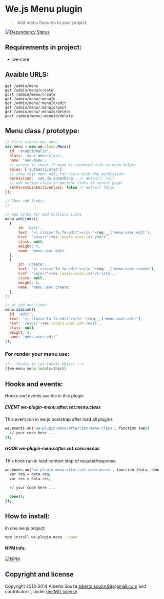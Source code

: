 # We.js Menu plugin

> Add menu features to your project

[![Dependency Status](https://david-dm.org/wejs/we-plugin-menu.png)](https://david-dm.org/wejs/we-plugin-menu)

## Requirements in project:

- we-core

## Avaible URLS:
```
get /admin/menu
get /admin/menu/create
post /admin/menu/create
get /admin/menu/:menuId
get /admin/menu/:menuId/edit
get /admin/menu/:menuId/post
get /admin/menu/:menuId/delete
post /admin/menu/:menuId/delete
```

## Menu class / prototype:

```js
// first create one menu
var menu = new we.class.Menu({ 
  id: 'anOptionalId',
  class: 'your-menu-class',
  name: 'menuName',
  // access is check if menu is rendered with we-menu helper
  roles: ['authenticated'],
  // show this menu only for users with the permission:
  permission: 'can_do_something', // default: null
  // add active class in partent links if curent page?
  setParentLinkActiveClass: false // default false
});

// Then add links:
// 

// Add links for add multiple links
menu.addLinks([
  {
      id: 'edit',
      text: '<i class="fa fa-edit"></i> '+req.__('menu.user.edit'),
      href: '/user/'+res.locals.user.id+'/edit',
      class: null,
      weight: 4,
      name: 'menu.user.edit'
  },
  {
      id: 'create',
      text: '<i class="fa fa-edit"></i> '+req.__('menu.user.create'),
      href: '/user/'+res.locals.user.id+'/criate',
      class: null,
      weight: 5,
      name: 'menu.user.create'
  },  
);

// or add one linke
menu.addLink({
  id: 'edit',
  text: '<i class="fa fa-edit"></i> '+req.__('menu.user.edit'),
  href: '/user/'+res.locals.user.id+'/edit',
  class: null,
  weight: 4,
  name: 'menu.user.edit'
});

```

### For render your menu use:

```hbs
<!-- locals is res.locals object -->
{{we-menu menu locals=this}}
```

## Hooks and events:

Hooks and events avaible in this plugin

##### EVENT we-plugin-menu:after:set:menu:class
This event run in we.js bootstrap after load all plugins

```sh
we.events.on('we-plugin-menu:after:set:menu:class', function (we){
  // your code here ...
});
```

##### HOOK we-plugin-menu:after:set:core:menus
This hook run in load context step of request/response

```sh
we.hooks.on('we-plugin-menu:after:set:core:menus', function (data, done){
  var req = data.req;
  var res = data.res;

  // your code here ...

  done();
});
```

## How to install:

In one we.js project:

```sh
npm install we-plugin-menu --save
```


#### NPM Info:
[![NPM](https://nodei.co/npm/we-plugin-menu.png?downloads=true&downloadRank=true&stars=true)](https://nodei.co/npm/we-plugin-menu/)

## Copyright and license

Copyright 2013-2014 Alberto Souza <alberto.souza.99@gmail.com> and contributors , under [the MIT license](LICENSE).
